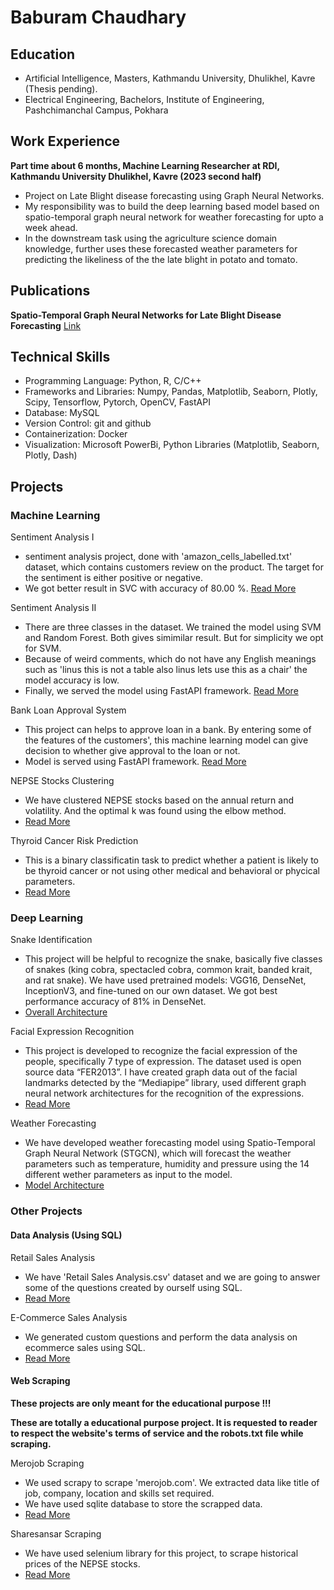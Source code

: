 # Baburam Chaudhary

## Education
- Artificial Intelligence, Masters, Kathmandu University, Dhulikhel, Kavre (Thesis pending).
- Electrical Engineering, Bachelors, Institute of Engineering, Pashchimanchal Campus, Pokhara

## Work Experience
**Part time about 6 months, Machine Learning Researcher at RDI, Kathmandu University Dhulikhel, Kavre (2023 second half)**
- Project on Late Blight disease forecasting using Graph Neural Networks.
- My responsibility was to build the deep learning based model based on spatio-temporal graph neural network for weather forecasting for upto a week ahead.
- In the downstream task using the agriculture science domain knowledge, further uses these forecasted weather parameters for predicting the likeliness of the the late blight in potato and tomato.

## Publications
**Spatio-Temporal Graph Neural Networks for Late Blight Disease Forecasting**
[Link](http://ijictdc.kasdc.or.kr/journal/article.php?code=92101&vol=9)

## Technical Skills
- Programming Language: Python, R, C/C++
- Frameworks and Libraries: Numpy, Pandas, Matplotlib, Seaborn, Plotly, Scipy, Tensorflow, Pytorch, OpenCV, FastAPI
- Database: MySQL
- Version Control: git and github
- Containerization: Docker
- Visualization: Microsoft PowerBi, Python Libraries (Matplotlib, Seaborn, Plotly, Dash)

## Projects
### Machine Learning

Sentiment Analysis I
- sentiment analysis project, done with 'amazon_cells_labelled.txt' dataset, which contains customers review on the product. The target for the sentiment is either positive or negative.
- We got better result in SVC with accuracy of 80.00 %. [Read More](https://github.com/Baburam208/NLP-Projects/tree/main/sentiment%20analysis%20I)

Sentiment Analysis II
- There are three classes in the dataset. We trained the model using SVM and Random Forest. Both gives simimilar result. But for simplicity we opt for SVM.
- Because of weird comments, which do not have any English meanings such as 'linus this is not a table also linus lets use this as a chair' the model accuracy is low.
- Finally, we served the model using FastAPI framework. [Read More](https://github.com/Baburam208/NLP-Projects/tree/main/sentiment%20analysis%20II)

Bank Loan Approval System
- This project can helps to approve loan in a bank. By entering some of the features of the customers', this machine learning model can give decision to whether give approval to the loan or not.
- Model is served using FastAPI framework. [Read More](https://github.com/Baburam208/ML_Projects/tree/main/Bank%20Loan)

NEPSE Stocks Clustering
- We have clustered NEPSE stocks based on the annual return and volatility. And the optimal k was found using the elbow method.
- [Read More](https://github.com/Baburam208/ML_Projects/tree/main/KMeans%20Clustering)

Thyroid Cancer Risk Prediction
- This is a binary classificatin task to predict whether a patient is likely to be thyroid cancer or not using other medical and behavioral or phycical parameters.
- [Read More](https://github.com/Baburam208/ML_Projects/tree/main/Thyroid%20Cancer%20Risk%20Prediction)

### Deep Learning

Snake Identification
- This project will be helpful to recognize the snake, basically five classes of snakes (king cobra, spectacled cobra, common krait, banded krait, and rat snake). 
  We have used pretrained models: VGG16, DenseNet, InceptionV3, and fine-tuned on our own dataset. We got best performance accuracy of 81% in DenseNet.
- [Overall Architecture](https://baburam208.github.io/baburamchaudhary.github.io/images/Snake%20Classification%20Architecture%20Diagram.png)

Facial Expression Recognition
- This project is developed to recognize the facial expression of the people,
specifically 7 type of expression. The dataset used is open source data “FER2013”. I have created graph data
out of the facial landmarks detected by the “Mediapipe” library, used different graph neural network
architectures for the recognition of the expressions.
- [Read More](https://github.com/Baburam208/GNNs-Projects)

Weather Forecasting
- We have developed weather forecasting model using Spatio-Temporal Graph Neural Network (STGCN), which will forecast the weather parameters such as temperature, humidity and pressure using the 14 different wether parameters as input to the model.
- [Model Architecture](https://baburam208.github.io/baburamchaudhary.github.io/images/Network%20Diagram.drawio.png)

### Other Projects

#### Data Analysis (Using SQL)

Retail Sales Analysis
- We have 'Retail Sales Analysis.csv' dataset and we are going to answer some of the questions created by ourself using SQL.
- [Read More](https://github.com/Baburam208/SQL/tree/main/Retail-Sales-Analysis)

E-Commerce Sales Analysis
- We generated custom questions and perform the data analysis on ecommerce sales using SQL.
- [Read More](https://github.com/Baburam208/SQL/tree/main/E-Commerce-Sales)

#### Web Scraping

**These projects are only meant for the educational purpose !!!**

**These are totally a educational purpose project. It is requested to reader to respect the website's terms of service and the robots.txt file while scraping.**

Merojob Scraping
- We used scrapy to scrape 'merojob.com'. We extracted data like title of job, company, location and skills set required. 
- We have used sqlite database to store the scrapped data.
- [Read More](https://github.com/Baburam208/Web-Crawling)

Sharesansar Scraping

- We have used selenium library for this project, to scrape historical prices of the NEPSE stocks.
- [Read More](https://github.com/Baburam208/Scrapper/tree/main/ss%20scraping)
